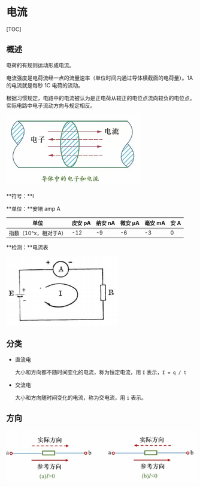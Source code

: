 # 电流

[TOC]

## 概述

电荷的有规则运动形成电流。

电流强度是电荷流经一点的流量速率（单位时间内通过导体横截面的电荷量）。1A 的电流就是每秒 1C 电荷的流动。

根据习惯规定，电路中的电流被认为是正电荷从较正的电位点流向较负的电位点。实际电路中电子流动方向与规定相反。

 ![](/Images/电流.jpg)

**符号：**I

**单位：**安培  amp  A

| 单位                  | 皮安 pA | 纳安 nA | 微安 μA | 毫安 mA | 安 A |
| --------------------- | ------- | ------- | ------- | ------- | ---- |
| 指数（10^x，相对于A） | -12     | -9      | -6      | -3      | 0    |

**检测：**电流表

 ![](Images/电流表接法.png)

## 分类

* 直流电

  大小和方向都不随时间变化的电流，称为恒定电流，用 `I` 表示，`I = q / t`

* 交流电

  大小和方向随时间变化的电流，称为交电流，用 `i` 表示。

## 方向

 ![](/Images/电流_方向.jpg)